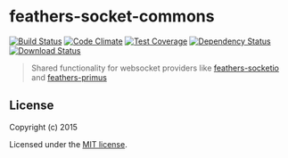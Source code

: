 # feathers-socket-commons

[![Build Status](https://travis-ci.org/feathersjs/feathers-socket-commons.png?branch=master)](https://travis-ci.org/feathersjs/feathers-socket-commons)
[![Code Climate](https://codeclimate.com/github/feathersjs/feathers-socket-commons/badges/gpa.svg)](https://codeclimate.com/github/feathersjs/feathers-socket-commons)
[![Test Coverage](https://codeclimate.com/github/feathersjs/feathers-socket-commons/badges/coverage.svg)](https://codeclimate.com/github/feathersjs/feathers-socket-commons/coverage)
[![Dependency Status](https://img.shields.io/david/feathersjs/feathers-socket-commons.svg?style=flat-square)](https://david-dm.org/feathersjs/feathers-socket-commons)
[![Download Status](https://img.shields.io/npm/dm/feathers-socket-commons.svg?style=flat-square)](https://www.npmjs.com/package/feathers-socket-commons)

> Shared functionality for websocket providers like [feathers-socketio](https://github.com/feathersjs/feathers-socketio) and [feathers-primus](https://github.com/feathersjs/feathers-primus)

## License

Copyright (c) 2015

Licensed under the [MIT license](LICENSE).
